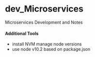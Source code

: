 # dev_Microservices
Microservices Development and Notes
#### Additional Tools 
- install NVM manage node versions
- use node v10.2 based on package.json
